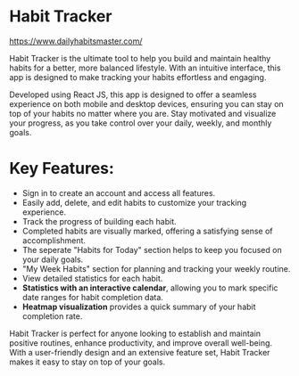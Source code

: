 # Habit Tracker

https://www.dailyhabitsmaster.com/

Habit Tracker is the ultimate tool to help you build and maintain healthy habits for a better, more balanced lifestyle. With an intuitive interface, this app is designed to make tracking your habits effortless and engaging. 

Developed using React JS, this app is designed to offer a seamless experience on both mobile and desktop devices, ensuring you can stay on top of your habits no matter where you are. Stay motivated and visualize your progress, as you take control over your daily, weekly, and monthly goals.

# Key Features:

- Sign in to create an account and access all features.
- Easily add, delete, and edit habits to customize your tracking experience.
- Track the progress of building each habit.
- Completed habits are visually marked, offering a satisfying sense of accomplishment.
- The seperate "Habits for Today" section helps to keep you focused on your daily goals.
- "My Week Habits" section for planning and tracking your weekly routine.
- View detailed statistics for each habit.
- **Statistics with an interactive calendar**, allowing you to mark specific date ranges for habit completion data.
- **Heatmap visualization** provides a quick summary of your habit completion rate.

Habit Tracker is perfect for anyone looking to establish and maintain positive routines, enhance productivity, and improve overall well-being. With a user-friendly design and an extensive feature set, Habit Tracker makes it easy to stay on top of your goals.


